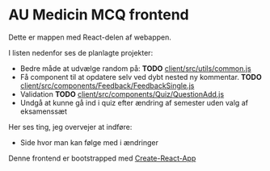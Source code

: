 # AU Medicin MCQ frontend

Dette er mappen med React-delen af webappen. 

I listen nedenfor ses de planlagte projekter:

- Bedre måde at udvælge random på: __TODO__ [client/src/utils/common.js](client/src/utils/common.js)
- Få component til at opdatere selv ved dybt nested ny kommentar. __TODO__ [client/src/components/Feedback/FeedbackSingle.js](client/src/components/Feedback/FeedbackSingle.js)
- Validation __TODO__ [client/src/components/Quiz/QuestionAdd.js](client/src/components/Quiz/QuestionAdd.js)
- Undgå at kunne gå ind i quiz efter ændring af semester uden valg af eksamenssæt


Her ses ting, jeg overvejer at indføre:

- Side hvor man kan følge med i ændringer

Denne frontend er bootstrapped med [Create-React-App](https://github.com/facebook/create-react-app)
